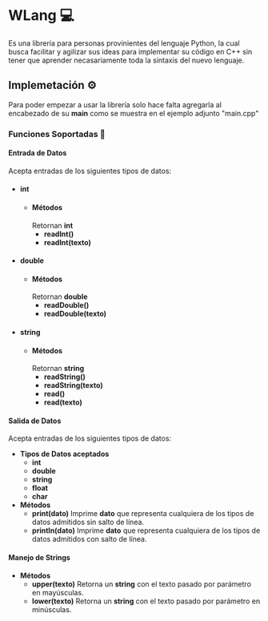 # WLang 💻

Es una librería para personas provinientes del lenguaje Python, la cual busca facilitar y agilizar sus ideas para implementar su código en C++ sin tener que aprender necasariamente toda la sintaxis del nuevo lenguaje.

## Implemetación ⚙ 

Para poder empezar a usar la librería solo hace falta agregarla al encabezado de su **main** como se muestra en el ejemplo adjunto "main.cpp"

### Funciones Soportadas 📖

#### Entrada de Datos

Acepta entradas de los siguientes tipos de datos:

- #### int ####
    - #### Métodos ####
        Retornan **int**
        - **readInt()**
        - **readInt(texto)**
- #### double ####
    - #### Métodos ####
        Retornan **double**
        - **readDouble()**
        - **readDouble(texto)**
- #### string ####
    - #### Métodos ####
        Retornan **string**
        - **readString()**
        - **readString(texto)**
        - **read()**
        - **read(texto)**
        
#### Salida de Datos

Acepta entradas de los siguientes tipos de datos:

- **Tipos de Datos aceptados**
    - **int**
    - **double**
    - **string**
    - **float**
    - **char**
- **Métodos**
    - **print(dato)**
        Imprime **dato** que representa cualquiera de los tipos de datos admitidos sin salto de línea.
    - **println(dato)**
        Imprime **dato** que representa cualquiera de los tipos de datos admitidos con salto de línea.

#### Manejo de Strings

- **Métodos**
    - **upper(texto)**
        Retorna un **string** con el texto pasado por parámetro en mayúsculas.
    - **lower(texto)**
        Retorna un **string** con el texto pasado por parámetro en minúsculas.
